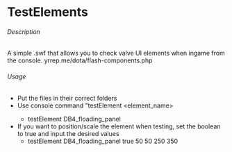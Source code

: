 # TestElements

###### Description

A simple .swf that allows you to check valve UI elements when ingame from the console.
yrrep.me/dota/flash-components.php

###### Usage

* Put the files in their correct folders
* Use console command "testElement <element_name> <boolean> <x> <y> <width> <height>
  * testElement DB4_floading_panel
* If you want to position/scale the element when testing, set the boolean to true and input the desired values
  * testElement DB4_floading_panel true 50 50 250 350
